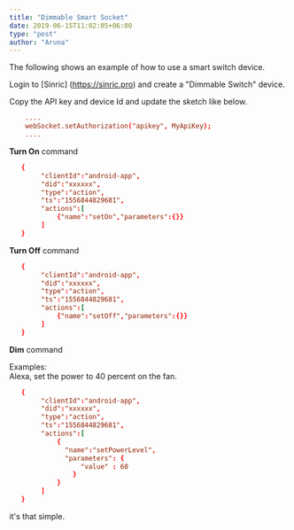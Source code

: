 ```yaml
---
title: "Dimmable Smart Socket"
date: 2019-06-15T11:02:05+06:00
type: "post"
author: "Aruna"
---
```

 
The following shows an example of how to use a smart switch device.

Login to [Sinric] (https://sinric.pro) and create a "Dimmable Switch" device.

Copy the API key and device Id and update the sketch like below.

```toml
    ....
    webSocket.setAuthorization("apikey", MyApiKey);
    ....
```

<b>Turn On</b> command 
    
```toml
   {
        "clientId":"android-app",
        "did":"xxxxxx",
        "type":"action",
        "ts":"1556844829681",
        "actions":[
            {"name":"setOn","parameters":{}}
        ]
   }
```

<b>Turn Off</b> command 
    
```toml
   {
        "clientId":"android-app",
        "did":"xxxxxx",
        "type":"action",
        "ts":"1556844829681",
        "actions":[
            {"name":"setOff","parameters":{}}
        ]
   }
```

<b>Dim</b> command 

Examples: <br>
Alexa, set the power to 40 percent on the fan.



```toml
   {
        "clientId":"android-app",
        "did":"xxxxxx",
        "type":"action",
        "ts":"1556844829681",
        "actions":[
            {
              "name":"setPowerLevel", 
              "parameters": {
                  "value" : 60
                }
            }
        ]
   }
```


it's that simple. 


<!-- Just download latest version of [Hugo binary (> 0.53)](https://gohugo.io/getting-started/installing/) for your OS (Windows, Linux, Mac) : it's that simple. 

![image example](../../../../images/hugo.jpg "image")
-->